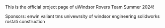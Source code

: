 This is the official project page of uWindsor Rovers Team Summer 2024!

Sponsors:
enwin
valiant tms 
univewrsity of windsor engineering
solidworks
rostati construction 



